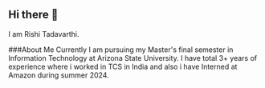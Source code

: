 ## Hi there 👋

I am Rishi Tadavarthi.

###About Me
Currently I am pursuing my Master's final semester in Information Technology at Arizona State University. I have total 3+ years of experience where i worked in TCS in India and also i have Interned at Amazon during summer 2024.

<!--
**tadavarthi-rishi/tadavarthi-rishi** is a ✨ _special_ ✨ repository because its `README.md` (this file) appears on your GitHub profile.

Here are some ideas to get you started:

- 🔭 I’m currently working on ...
- 🌱 I’m currently learning ...
- 👯 I’m looking to collaborate on ...
- 🤔 I’m looking for help with ...
- 💬 Ask me about ...
- 📫 How to reach me: ...
- 😄 Pronouns: ...
- ⚡ Fun fact: ...
-->
